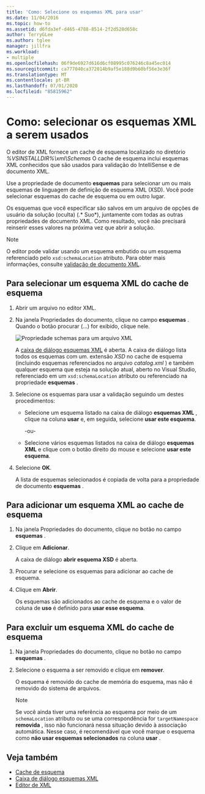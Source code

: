 ```yaml
---
title: 'Como: Selecione os esquemas XML para usar'
ms.date: 11/04/2016
ms.topic: how-to
ms.assetid: d6fda3ef-d465-4788-8514-2f2d528d658c
author: TerryGLee
ms.author: tglee
manager: jillfra
ms.workload:
- multiple
ms.openlocfilehash: 06f9de6927d616d6cf08995c076246c8a45ec014
ms.sourcegitcommit: ca777040ca372014b9af5e188d9b60bf56e3e36f
ms.translationtype: MT
ms.contentlocale: pt-BR
ms.lasthandoff: 07/01/2020
ms.locfileid: "85815962"
---
```

# <a name="how-to-select-the-xml-schemas-to-use"></a>Como: selecionar os esquemas XML a serem usados

O editor de XML fornece um cache de esquema localizado no diretório *%VSINSTALLDIR%\xml\Schemas* O cache de esquema inclui esquemas XML conhecidos que são usados para validação do IntelliSense e de documento XML.

Use a propriedade de documento **esquemas** para selecionar um ou mais esquemas de linguagem de definição de esquema XML (XSD). Você pode selecionar esquemas do cache de esquema ou em outro lugar.

Os esquemas que você especificar são salvos em um arquivo de opções de usuário da solução (oculta) (.* Suo*), juntamente com todas as outras propriedades de documento XML. Como resultado, você não precisará reinserir esses valores na próxima vez que abrir a solução.

> [!NOTE]
> O editor pode validar usando um esquema embutido ou um esquema referenciado pelo `xsd:schemaLocation` atributo. Para obter mais informações, consulte [validação de documento XML](../xml-tools/xml-document-validation.md).

## <a name="to-select-an-xml-schema-from-the-schema-cache"></a>Para selecionar um esquema XML do cache de esquema

1. Abrir um arquivo no editor XML.

2. Na janela Propriedades do documento, clique no campo **esquemas** . Quando o botão procurar (...) for exibido, clique nele.

   ![Propriedade schemas para um arquivo XML](media/properties-schemas.png)

   A [caixa de diálogo esquemas XML](xml-schemas-dialog-box.md) é aberta. A caixa de diálogo lista todos os esquemas com um. extensão *XSD* no cache de esquema (incluindo esquemas referenciados no arquivo *catalog.xml* ) e também qualquer esquema que esteja na solução atual, aberto no Visual Studio, referenciado em um `xsd:schemaLocation` atributo ou referenciado na propriedade **esquemas** .

3. Selecione os esquemas para usar a validação seguindo um destes procedimentos:

   - Selecione um esquema listado na caixa de diálogo **esquemas XML** , clique na coluna **usar** e, em seguida, selecione **usar este esquema**.

     -ou-

   - Selecione vários esquemas listados na caixa de diálogo **esquemas XML** e clique com o botão direito do mouse e selecione **usar este esquema**.

4. Selecione **OK**.

   A lista de esquemas selecionados é copiada de volta para a propriedade de documento **esquemas** .

## <a name="to-add-an-xml-schema-to-the-schema-cache"></a>Para adicionar um esquema XML ao cache de esquema

1. Na janela Propriedades do documento, clique no botão no campo **esquemas** .

2. Clique em **Adicionar**.

   A caixa de diálogo **abrir esquema XSD** é aberta.

3. Procurar e selecione os esquemas para adicionar ao cache de esquema.

4. Clique em **Abrir**.

   Os esquemas são adicionados ao cache de esquema e o valor de coluna de **uso** é definido para **usar esse esquema**.

## <a name="to-delete-an-xml-schema-from-the-schema-cache"></a>Para excluir um esquema XML do cache de esquema

1. Na janela Propriedades do documento, clique no botão no campo **esquemas** .

2. Selecione o esquema a ser removido e clique em **remover**.

   O esquema é removido do cache de memória do esquema, mas não é removido do sistema de arquivos.

   > [!NOTE]
   > Se você ainda tiver uma referência ao esquema por meio de um `schemaLocation` atributo ou se uma correspondência for `targetNamespace` **removida** , isso não funcionará nessa situação devido à associação automática. Nesse caso, é recomendável que você marque o esquema como **não usar esquemas selecionados** na coluna **usar** .

## <a name="see-also"></a>Veja também

- [Cache de esquema](../xml-tools/schema-cache.md)
- [Caixa de diálogo esquemas XML](../xml-tools/xml-schemas-dialog-box.md)
- [Editor de XML](../xml-tools/xml-editor.md)
